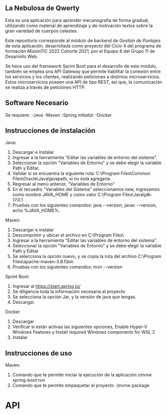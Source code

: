 ## La Nebulosa de Qwerty

Esta es una aplicación para aprender mecanografía de forma gradual, utilizando como material de aprendizaje y de motivación textos sobre la gran variedad de cuerpos celestes.

Este repositorio corresponde al módulo de backend de _Gestión de Puntajes_ de esta aplicación, desarrollada como proyecto del Ciclo 4 del programa de formación MisiónTIC 2022 Cohorte 2021, por el Equipo 8 del Grupo 11 de Desarrollo Web.

Se hace uso del framework Sprint Boot para el desarrollo de este módulo, también se emplea una API Gateway que permite habilitar la conexión entre los servicios y los clientes, realizando peticiones a distintos microservicios. Estos microservicios poseen una API de tipo REST, así que, la comunicación se realiza a través de peticiones HTTP.

## Software Necesario

Se requiere:
-Java
-Maven
-Spring Initializr
-Docker

## Instrucciones de instalación
Java:
1. Descargar e instalar  
2. Ingresar a la herramienta "Editar las variables de entorno del sistema".
3. Seleccionar la opción "Variables de Entorno" y se debe elegir la variable Path y Editar.
4. Validar si se encuentra la siguiente ruta: C:\Program Files\Common Files\Oracle\Java\javapath, si no está agregarla.
5. Regresar al menú anterior, "Variables de Entorno"
6. En el recuadro "Variables del Sistema" seleccionamos new, ingresamos como nombre JAVA_HOME y como valor C:\Program Files\Java\jdk-17.0.1
7. Pruebas con los siguientes comandos: java --version, javac --version, echo %JAVA_HOME%.

Maven: 
1. Descargar e instalar 
2. Descomprimir y ubicar el archivo en C:\Program Files\
3. Ingresar a la herramienta "Editar las variables de entorno del sistema".
4. Seleccionar la opción "Variables de Entorno" y se debe elegir la variable Path y Editar
5. Se selecciona la opción nuevo, y se copia la ruta del archivo C:\Program Files\apache-maven-3.8.1\bin
6. Pruebas con los siguientes comandos: mvn --version

Sprint Boot: 
1. Ingresar al https://start.spring.io/
2. Se diligencia toda la información necesaria al proyecto
3. Se selecciona la opción Jar, y la versión de java que tengas.
4. Descargar.

Docker
1. Descargar
2. Verificar si están activas las siguientes opciones, Enable Hyper-V
Windows Features y Install required Windows components for WSL 2
3. Instalar
## Instrucciones de uso
Maven: 
1. Comando que te permite iniciar la ejecución de la aplicación.\mvnw spring-boot:run
2. Comando que te permite empaquetar el proyecto 
.\mvnw package

# API

 
